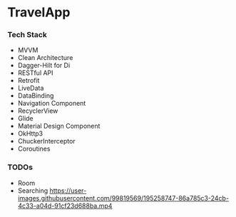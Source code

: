# TravelApp

### Tech Stack

- MVVM
- Clean Architecture
- Dagger-Hilt for Di
- RESTful API
- Retrofit
- LiveData
- DataBinding
- Navigation Component
- RecyclerView
- Glide
- Material Design Component
- OkHttp3
- ChuckerInterceptor
- Coroutines

### TODOs
- Room
- Searching https://user-images.githubusercontent.com/99819569/195258747-86a785c3-24cb-4c33-a04d-91cf23d688ba.mp4

